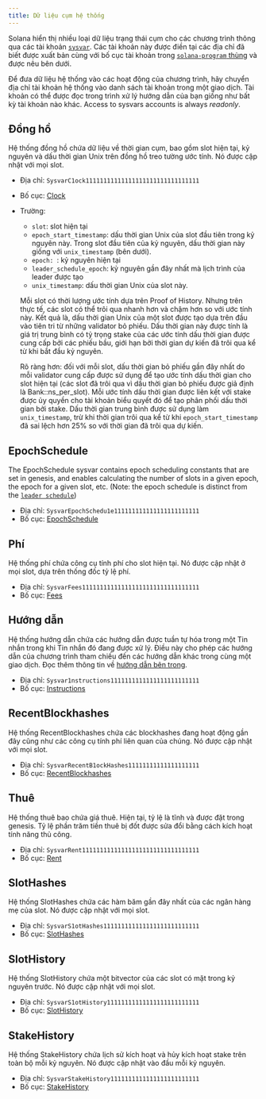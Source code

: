```yaml
---
title: Dữ liệu cụm hệ thống
---
```


Solana hiển thị nhiều loại dữ liệu trạng thái cụm cho các chương trình thông qua các tài khoản [`sysvar`](terminology.md#sysvar). Các tài khoản này được điền tại các địa chỉ đã biết được xuất bản cùng với bố cục tài khoản trong [`solana-program` thùng](https://docs.rs/solana-program/VERSION_FOR_DOCS_RS/solana_program/sysvar/index.html) và được nêu bên dưới.

Để đưa dữ liệu hệ thống vào các hoạt động của chương trình, hãy chuyển địa chỉ tài khoản hệ thống vào danh sách tài khoản trong một giao dịch. Tài khoản có thể được đọc trong trình xử lý hướng dẫn của bạn giống như bất kỳ tài khoản nào khác. Access to sysvars accounts is always _readonly_.

## Đồng hồ

Hệ thống đồng hồ chứa dữ liệu về thời gian cụm, bao gồm slot hiện tại, kỷ nguyên và dấu thời gian Unix trên đồng hồ treo tường ước tính. Nó được cập nhật với mọi slot.

- Địa chỉ: `SysvarC1ock11111111111111111111111111111111`
- Bố cục: [Clock](https://docs.rs/solana-program/VERSION_FOR_DOCS_RS/solana_program/clock/struct.Clock.html)
- Trường:

  - `slot`: slot hiện tại
  - `epoch_start_timestamp`: dấu thời gian Unix của slot đầu tiên trong kỷ nguyên này. Trong slot đầu tiên của kỷ nguyên, dấu thời gian này giống với `unix_timestamp` (bên dưới).
  - `epoch: `: kỷ nguyên hiện tại
  - `leader_schedule_epoch`: kỷ nguyên gần đây nhất mà lịch trình của leader được tạo
  - `unix_timestamp`: dấu thời gian Unix của slot này.

  Mỗi slot có thời lượng ước tính dựa trên Proof of History. Nhưng trên thực tế, các slot có thể trôi qua nhanh hơn và chậm hơn so với ước tính này. Kết quả là, dấu thời gian Unix của một slot được tạo dựa trên đầu vào tiên tri từ những validator bỏ phiếu. Dấu thời gian này được tính là giá trị trung bình có tỷ trọng stake của các ước tính dấu thời gian được cung cấp bởi các phiếu bầu, giới hạn bởi thời gian dự kiến ​​đã trôi qua kể từ khi bắt đầu kỷ nguyên.

  Rõ ràng hơn: đối với mỗi slot, dấu thời gian bỏ phiếu gần đây nhất do mỗi validator cung cấp được sử dụng để tạo ước tính dấu thời gian cho slot hiện tại (các slot đã trôi qua vì dấu thời gian bỏ phiếu được giả định là Bank::ns_per_slot). Mỗi ước tính dấu thời gian được liên kết với stake được ủy quyền cho tài khoản biểu quyết đó để tạo phân phối dấu thời gian bởi stake. Dấu thời gian trung bình được sử dụng làm `unix_timestamp`, trừ khi thời gian trôi qua kể từ khi `epoch_start_timestamp` đã sai lệch hơn 25% so với thời gian đã trôi qua dự kiến.

## EpochSchedule

The EpochSchedule sysvar contains epoch scheduling constants that are set in genesis, and enables calculating the number of slots in a given epoch, the epoch for a given slot, etc. (Note: the epoch schedule is distinct from the [`leader schedule`](terminology.md#leader-schedule))

- Địa chỉ: `SysvarEpochSchedu1e111111111111111111111111`
- Bố cục: [EpochSchedule](https://docs.rs/solana-program/VERSION_FOR_DOCS_RS/solana_program/epoch_schedule/struct.EpochSchedule.html)

## Phí

Hệ thống phí chứa công cụ tính phí cho slot hiện tại. Nó được cập nhật ở mọi slot, dựa trên thống đốc tỷ lệ phí.

- Địa chỉ: `SysvarFees111111111111111111111111111111111`
- Bố cục: [Fees](https://docs.rs/solana-program/VERSION_FOR_DOCS_RS/solana_program/sysvar/fees/struct.Fees.html)

## Hướng dẫn

Hệ thống hướng dẫn chứa các hướng dẫn được tuần tự hóa trong một Tin nhắn trong khi Tin nhắn đó đang được xử lý. Điều này cho phép các hướng dẫn của chương trình tham chiếu đến các hướng dẫn khác trong cùng một giao dịch. Đọc thêm thông tin về [hướng dẫn bên trong](implemented-proposals/instruction_introspection.md).

- Địa chỉ: `Sysvar1nstructions1111111111111111111111111`
- Bố cục: [Instructions](https://docs.rs/solana-program/VERSION_FOR_DOCS_RS/solana_program/sysvar/instructions/struct.Instructions.html)

## RecentBlockhashes

Hệ thống RecentBlockhashes chứa các blockhashes đang hoạt động gần đây cũng như các công cụ tính phí liên quan của chúng. Nó được cập nhật với mọi slot.

- Địa chỉ: `SysvarRecentB1ockHashes11111111111111111111`
- Bố cục: [RecentBlockhashes](https://docs.rs/solana-program/VERSION_FOR_DOCS_RS/solana_program/sysvar/recent_blockhashes/struct.RecentBlockhashes.html)

## Thuê

Hệ thống thuê bao chứa giá thuê. Hiện tại, tỷ lệ là tĩnh và được đặt trong genesis. Tỷ lệ phần trăm tiền thuê bị đốt được sửa đổi bằng cách kích hoạt tính năng thủ công.

- Địa chỉ: `SysvarRent111111111111111111111111111111111`
- Bố cục: [Rent](https://docs.rs/solana-program/VERSION_FOR_DOCS_RS/solana_program/rent/struct.Rent.html)

## SlotHashes

Hệ thống SlotHashes chứa các hàm băm gần đây nhất của các ngân hàng mẹ của slot. Nó được cập nhật với mọi slot.

- Địa chỉ: `SysvarS1otHashes111111111111111111111111111`
- Bố cục: [SlotHashes](https://docs.rs/solana-program/VERSION_FOR_DOCS_RS/solana_program/slot_hashes/struct.SlotHashes.html)

## SlotHistory

Hệ thống SlotHistory chứa một bitvector của các slot có mặt trong kỷ nguyên trước. Nó được cập nhật với mọi slot.

- Địa chỉ: `SysvarS1otHistory11111111111111111111111111`
- Bố cục: [SlotHistory](https://docs.rs/solana-program/VERSION_FOR_DOCS_RS/solana_program/slot_history/struct.SlotHistory.html)

## StakeHistory

Hệ thống StakeHistory chứa lịch sử kích hoạt và hủy kích hoạt stake trên toàn bộ mỗi kỷ nguyên. Nó được cập nhật vào đầu mỗi kỷ nguyên.

- Địa chỉ: `SysvarStakeHistory1111111111111111111111111`
- Bố cục: [StakeHistory](https://docs.rs/solana-program/VERSION_FOR_DOCS_RS/solana_program/stake_history/struct.StakeHistory.html)
